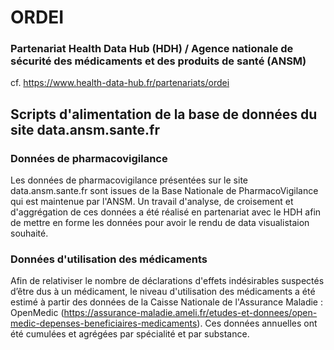 # ORDEI

### Partenariat Health Data Hub (HDH) / Agence nationale de sécurité des médicaments et des produits de santé (ANSM)

cf. https://www.health-data-hub.fr/partenariats/ordei

## Scripts d'alimentation de la base de données du site data.ansm.sante.fr

### Données de pharmacovigilance

Les données de pharmacovigilance présentées sur le site data.ansm.sante.fr sont issues de la Base Nationale de PharmacoVigilance qui est maintenue par l'ANSM.
Un travail d'analyse, de croisement et d'aggrégation de ces données a été réalisé en partenariat avec le HDH afin de mettre en forme les données pour avoir le rendu de data visualistaion souhaité.

### Données d'utilisation des médicaments

Afin de relativiser le nombre de déclarations d'effets indésirables suspectés d’être dus à un médicament, le niveau d'utilisation des médicaments a été estimé à partir des données de la Caisse Nationale de l'Assurance Maladie : OpenMedic (https://assurance-maladie.ameli.fr/etudes-et-donnees/open-medic-depenses-beneficiaires-medicaments).
Ces données annuelles ont été cumulées et agrégées par spécialité et par substance.
